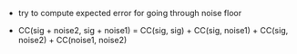 
- try to compute expected error for going through noise floor


- CC(sig + noise2, sig + noise1) = CC(sig, sig) + CC(sig, noise1) + CC(sig, noise2) + CC(noise1, noise2)

